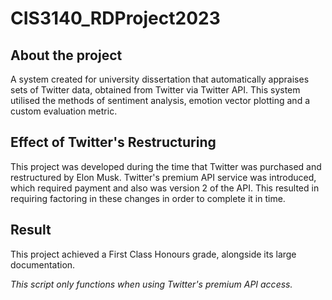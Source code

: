 # CIS3140_RDProject2023
## About the project
A system created for university dissertation that automatically appraises sets of Twitter data, obtained from Twitter via Twitter API. This system utilised the methods of sentiment analysis, emotion vector plotting and a custom evaluation metric. 

## Effect of Twitter's Restructuring
This project was developed during the time that Twitter was purchased and restructured by Elon Musk. Twitter's premium API service was introduced, which required payment and also was version 2 of the API. This resulted in requiring factoring in these changes in order to complete it in time.

## Result
This project achieved a First Class Honours grade, alongside its large documentation.

*This script only functions when using Twitter's premium API access.*
